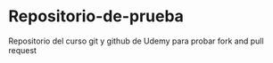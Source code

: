 # Repositorio-de-prueba
Repositorio del curso git y github de Udemy para probar fork and pull request
